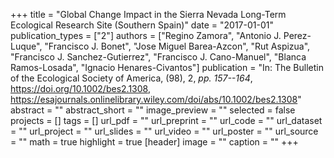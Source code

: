 +++
title = "Global Change Impact in the Sierra Nevada Long-Term Ecological Research Site (Southern Spain)"
date = "2017-01-01"
publication_types = ["2"]
authors = ["Regino Zamora", "Antonio J. Perez-Luque", "Francisco J. Bonet", "Jose Miguel Barea-Azcon", "Rut Aspizua", "Francisco J. Sanchez-Gutierrez", "Francisco J. Cano-Manuel", "Blanca Ramos-Losada", "Ignacio Henares-Civantos"]
publication = "In: The Bulletin of the Ecological Society of America, (98), 2, _pp. 157--164_, https://doi.org/10.1002/bes2.1308, https://esajournals.onlinelibrary.wiley.com/doi/abs/10.1002/bes2.1308"
abstract = ""
abstract_short = ""
image_preview = ""
selected = false
projects = []
tags = []
url_pdf = ""
url_preprint = ""
url_code = ""
url_dataset = ""
url_project = ""
url_slides = ""
url_video = ""
url_poster = ""
url_source = ""
math = true
highlight = true
[header]
image = ""
caption = ""
+++
